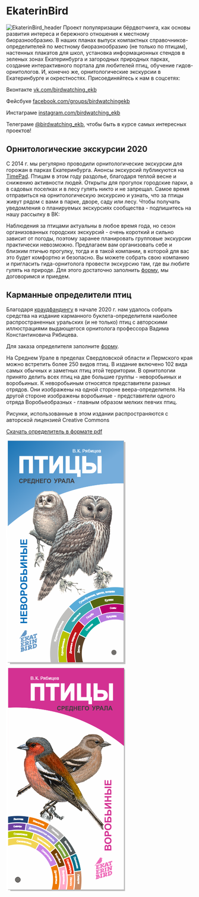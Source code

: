 # EkaterinBird
![EkaterinBird_header](%D0%9A%D1%80%D1%8F%D0%BA%D0%B0%D1%82%D0%B5%D1%80%D0%B8%D0%BD%D0%B1%D1%83%D1%80%D0%B3.jpg)
 Проект популяризации бёрдвотчинга, как основы развития интереса и бережного отношения к местному биоразнообразию. 
 В наших планах выпуск компактных справочников-определителей по местному биоразнообразию (не только по птицам), настенных плакатов для школ, установка информационных стендов в зеленых зонах Екатеринбурга и загородных природных парках, создание интерактивного портала для любителей птиц, обучение гидов-орнитологов. И, конечно же, орнитологические экскурсии в Екатеринбурге и окрестностях. Присоединяйтесь к нам в соцсетях:

Вконтакте [vk.com/birdwatching_ekb](https://vk.com/birdwatching_ekb)
<script type="text/javascript" src="https://vk.com/js/api/openapi.js?168"></script>

Фейсбуке [facebook.com/groups/birdwatchingekb](https://www.facebook.com/groups/birdwatchingekb/)

Инстаграме [instagram.com/birdwatching_ekb](https://www.instagram.com/birdwatching_ekb/)

Телеграме [@birdwatching_ekb](https://t.me/birdwatching_ekb), чтобы быть в курсе самых интересных проектов!
## Орнитологические экскурсии 2020
С 2014 г. мы регулярно проводили орнитологические экскурсии для горожан в парках Екатеринбурга. Анонсы экскурсий публикуются на [TimePad](https://birdwatching-ekb.timepad.ru/). Птицам в этом году раздолье, благодаря теплой весне и снижению активности людей. Открыты для прогулок городские парки, а в садовых поселках и в лесу гулять никто и не запрещал. Самое время отправиться на орнитологическую экскурсию и узнать, что за птицы живут рядом с вами в парке, дворе, саду или лесу. 
Чтобы получать уведомления о планируемых экскурсиях сообщества - подпишитесь на нашу рассылку в ВК:

<!-- VK Widget -->
<div id="vk_allow_messages_from_community"></div>
<script type="text/javascript">
VK.Widgets.AllowMessagesFromCommunity("vk_allow_messages_from_community", {}, 2158488);
</script>

Наблюдения за птицами актуальны в любое время года, но сезон организованных городских экскурсий - очень короткий и сильно зависит от погоды, поэтому заранее планировать групповые экскурсии практически невозможно. Предлагаем вам организовать себе и близким птичью прогулку, тогда и в такой компании, в которой для вас это будет комфортно и безопасно. Вы можете собрать свою компанию и пригласить гида-орнитолога провести экскурсию там, где вы любите гулять на природе. Для этого достаточно заполнить [форму](https://docs.google.com/forms/d/e/1FAIpQLSfBjglNFXNIiM3PgCj8j3owcN4pAAW_wxfBh132QuZQqtrn_g/viewform?usp=sf_link), мы договоримся и приедем. 
## Карманные определители птиц
Благодаря [краудфандингу](https://planeta.ru/campaigns/birds_of_ekb) в начале 2020 г. нам удалось собрать средства на издание карманного буклета-определителя наиболее распространенных уральских (и не только) птиц с авторскими иллюстрациями выдающегося орнитолога профессора Вадима Константиновича Рябицева. 

Для заказа определителя заполните [форму](https://docs.google.com/forms/d/e/1FAIpQLSf_hJ6eiLmlaTkPGtsfDUShHwdjIBPALDEWmNPmgiJjvKLHbw/viewform?usp=sf_link).

На Среднем Урале в пределах Свердловской области и Пермского края можно встретить более 250 видов птиц. В издание включено 102 вида самых обычных и заметных птиц этой территории. В орнитологии принято делить всех птиц на две большие группы - неворобьиных и воробьиных. К неворобьиным относятся представители разных отрядов. Они изображены на одной стороне веера-определителя. На другой стороне изображены воробьиные - представители одного отряда Воробьеобразных - главным образом мелких певчих птиц.

Рисунки, использованные в этом издании распространяются с авторской лицензией Creative Commons 

[Скачать определитель в формате pdf](https://ipae.uran.ru/sites/default/files/publications/ipae/Birds_of_Urals_2020.pdf)

![Обложка определителя](nevorob_title.png) ![Обложка определителя](vorob_title.png) 

 
